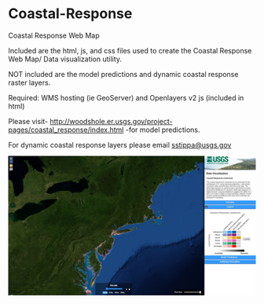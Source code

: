 # Coastal-Response
Coastal Response Web Map

Included are the html, js, and css files used to create the Coastal Response Web Map/ Data visualization utility.

NOT included are the model predictions and dynamic coastal response raster layers.

Required: WMS hosting (ie GeoServer) and Openlayers v2 js (included in html)

Please visit-  http://woodshole.er.usgs.gov/project-pages/coastal_response/index.html  -for model predictions.

For dynamic coastal response layers please email sstippa@usgs.gov

![Screenshot](/screenshot.JPG?raw=true "Coastal Response")
